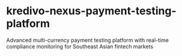 # kredivo-nexus-payment-testing-platform
Advanced multi-currency payment testing platform with real-time compliance monitoring for Southeast Asian fintech markets
